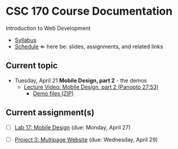 # CSC 170 Course Documentation
Introduction to Web Development

- [Syllabus](syllabus.md)
- [Schedule](schedule.md)   &lArr; here be: slides, assignments, and related links

## Current topic

- Tuesday, April 21 **Mobile Design, part 2** - the demos
  - [Lecture Video: Mobile Design, part 2 (Panopto 27:53)](https://rochester.hosted.panopto.com/Panopto/Pages/Viewer.aspx?id=42756ef5-b67d-4926-93eb-aba4018245bd)
    - [Demo files (ZIP)](26-mobile-design2/mobile-design_demos.zip)

## Current assignment(s)

- [ ] [Lab 17: Mobile Design](lab17-mobile-design/instructions.md) (due: Monday, April 27)

- [ ] [Project 3: Multipage Website](project03-multipage-website/instructions.md) (due: Wednesday, April 29)



